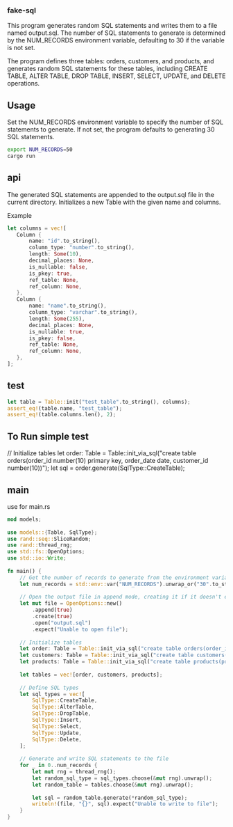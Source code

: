 ### fake-sql

This program generates random SQL statements and writes them to a file named output.sql. The number of SQL statements to generate is determined by the NUM_RECORDS environment variable, defaulting to 30 if the variable is not set.

The program defines three tables: orders, customers, and products, and generates random SQL statements for these tables, including CREATE TABLE, ALTER TABLE, DROP TABLE, INSERT, SELECT, UPDATE, and DELETE operations.

## Usage
Set the NUM_RECORDS environment variable to specify the number of SQL statements to generate. If not set, the program defaults to generating 30 SQL statements.

```bash
export NUM_RECORDS=50
cargo run
```


## api
The generated SQL statements are appended to the output.sql file in the current directory. Initializes a new Table with the given name and columns.

Example
```rust
let columns = vec![
   Column {
       name: "id".to_string(),
       column_type: "number".to_string(),
       length: Some(10),
       decimal_places: None,
       is_nullable: false,
       is_pkey: true,
       ref_table: None,
       ref_column: None,
   },
   Column {
       name: "name".to_string(),
       column_type: "varchar".to_string(),
       length: Some(255),
       decimal_places: None,
       is_nullable: true,
       is_pkey: false,
       ref_table: None,
       ref_column: None,
   },
];
```

## test
```rust
let table = Table::init("test_table".to_string(), columns);
assert_eq!(table.name, "test_table");
assert_eq!(table.columns.len(), 2);
```

## To Run simple test

  // Initialize tables
  let order: Table = Table::init_via_sql("create table orders(order_id number(10) primary key, order_date date, customer_id number(10))");
  let sql = order.generate(SqlType::CreateTable);


## main
use for main.rs
```rust
mod models;
 
use models::{Table, SqlType};
use rand::seq::SliceRandom;
use rand::thread_rng;
use std::fs::OpenOptions;
use std::io::Write;
 
fn main() {
    // Get the number of records to generate from the environment variable `NUM_RECORDS`
    let num_records = std::env::var("NUM_RECORDS").unwrap_or("30".to_string()).parse::<i32>().unwrap();
 
    // Open the output file in append mode, creating it if it doesn't exist
    let mut file = OpenOptions::new()
        .append(true)
        .create(true)
        .open("output.sql")
        .expect("Unable to open file");
 
    // Initialize tables
    let order: Table = Table::init_via_sql("create table orders(order_id number(10) primary key, order_date date, customer_id number(10))");
    let customers: Table = Table::init_via_sql("create table customers(customer_id number(10) primary key, customer_name varchar(255), customer_email varchar(255))");
    let products: Table = Table::init_via_sql("create table products(product_id number(10) primary key, product_name varchar(255), product_price number(10, 2))");
 
    let tables = vec![order, customers, products];
 
    // Define SQL types
    let sql_types = vec![
        SqlType::CreateTable,
        SqlType::AlterTable,
        SqlType::DropTable,
        SqlType::Insert,
        SqlType::Select,
        SqlType::Update,
        SqlType::Delete,
    ];
 
    // Generate and write SQL statements to the file
    for _ in 0..num_records {
        let mut rng = thread_rng();
        let random_sql_type = sql_types.choose(&mut rng).unwrap();
        let random_table = tables.choose(&mut rng).unwrap();
 
        let sql = random_table.generate(*random_sql_type);
        writeln!(file, "{}", sql).expect("Unable to write to file");
    }
}
```
